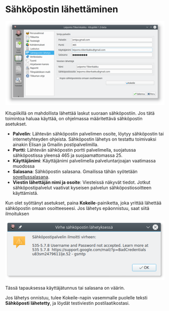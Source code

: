 # Sähköpostin lähettäminen

![](sahkoposti.png)

Kitupiikillä on mahdollista lähettää laskut suoraan sähköpostiin. Jos tätä toimintoa haluaa käyttää, on ohjelmassa määritettävä sähköpostin asetukset.

* **Palvelin**: Lähtevän sähköpostin palvelimen osoite, löytyy sähköpostin tai internetyhteyden ohjeista. Sähköpostin lähetys on testattu toimivaksi ainakin Elisan ja Gmailin postipalvelimilla.
* **Portti**: Lähtevän sähköpostin portti palvelimella, suojatussa sähköpostissa yleensä 465 ja suojaamattomassa 25.
* **Käyttäjänimi**: Käyttäjänimi palvelimella palveluntarjoajan vaatimassa muodossa
* **Salasana**: Sähköpostin salasana. Gmailissa tähän syötetään [sovellussalasana](https://myaccount.google.com/apppasswords).
* **Viestin lähettäjän nimi ja osoite**: Viesteissä näkyvät tiedot. Jotkut sähköpostipalvelut vaativat kyseisen palvelun sähköpostiosoitteen käyttämistä.

Kun olet syöttänyt asetukset, paina **Kokeile**-painiketta, joka yrittää lähettää sähköpostin omaan osoitteeseesi. Jos lähetys epäonnistuu, saat siitä ilmoituksen

![](virhe.png)

Tässä tapauksessa käyttäjätunnus tai salasana on väärin.

Jos lähetys onnistuu, tulee Kokeile-napin vasemmalle puolelle teksti **Sähköposti lähetetty**, ja löydät testiviestin postilaatikostasi.
